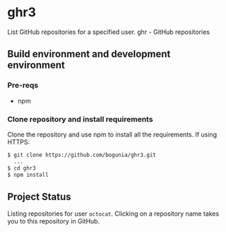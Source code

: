# ghr3

List GitHub repositories for a specified user.
ghr - GitHub repositories

## Build environment and development environment

### Pre-reqs

- npm

### Clone repository and install requirements

Clone the repository and use npm to install all the requirements.
If using HTTPS:

```bash
$ git clone https://github.com/bogunia/ghr3.git
  ...
$ cd ghr3
$ npm install
```

## Project Status

Listing repositories for user `octocat`. Clicking on a repository name takes you to this repository in GitHub.
